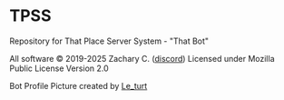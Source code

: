 # TPSS
Repository for That Place Server System - "That Bot"

All software © 2019-2025 Zachary C. ([discord](https://discordapp.com/users/306938348361220097))
Licensed under Mozilla Public License Version 2.0

Bot Profile Picture created by [Le_turt](https://discordapp.com/users/515044068015734815)

